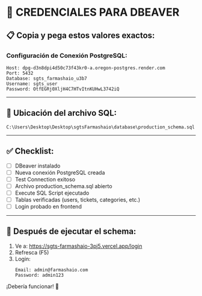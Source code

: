 # 🎯 CREDENCIALES PARA DBEAVER

## 📋 Copia y pega estos valores exactos:

### **Configuración de Conexión PostgreSQL:**

```
Host: dpg-d3n8dpi4d50c73f43kr0-a.oregon-postgres.render.com
Port: 5432
Database: sgts_farmashaio_u3b7
Username: sgts_user
Password: OtfEGRj0XljH4C7HTvItnKUHwL3742iQ
```

---

## 📁 **Ubicación del archivo SQL:**

```
C:\Users\Desktop\Desktop\sgtsFarmashaio\database\production_schema.sql
```

---

## ✅ **Checklist:**

- [ ] DBeaver instalado
- [ ] Nueva conexión PostgreSQL creada
- [ ] Test Connection exitoso
- [ ] Archivo production_schema.sql abierto
- [ ] Execute SQL Script ejecutado
- [ ] Tablas verificadas (users, tickets, categories, etc.)
- [ ] Login probado en frontend

---

## 🚀 **Después de ejecutar el schema:**

1. Ve a: https://sgts-farmashaio-3pj5.vercel.app/login
2. Refresca (F5)
3. Login:
   ```
   Email: admin@farmashaio.com
   Password: admin123
   ```

¡Debería funcionar! 🎉
